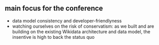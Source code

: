 ## main focus for the conference
* data model consistency and developer-friendlyness
* watching ourselves on the risk of conservatism: as we built and are building on the existing Wikidata architecture and data model, the insentive is high to back the status quo
